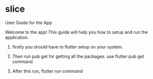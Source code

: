 # slice

User Guide for the App

Welcome to the app! This guide will help you how to setup and run the application.

1. firstly you should have to flutter setup on your system.

2. Then run pub get for getting all the packages. use flutter pub get command

3. After this run, flutter run command

